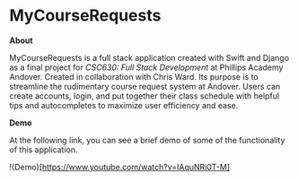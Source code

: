# MyCourseRequests

**About**

MyCourseRequests is a full stack application created with Swift and Django as a final project for *CSC630: Full Stack Development* at Phillips Academy Andover. Created in collaboration with Chris Ward. Its purpose is to streamline the rudimentary course request system at Andover. Users can create accounts, login, and put together their class schedule with helpful tips and autocompletes to maximize user efficiency and ease.


**Demo**

At the following link, you can see a brief demo of some of the functionality of this application.

!(Demo)[https://www.youtube.com/watch?v=IAquNRi0T-M]
